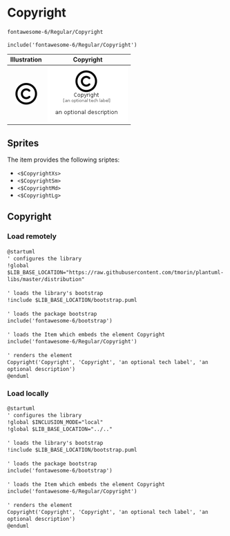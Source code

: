 # Copyright


```text
fontawesome-6/Regular/Copyright
```

```text
include('fontawesome-6/Regular/Copyright')
```



| Illustration | Copyright |
| :---: | :---: |
| ![illustration for Illustration](../../fontawesome-6/Regular/Copyright.png) | ![illustration for Copyright](../../fontawesome-6/Regular/Copyright.Local.png) |



## Sprites
The item provides the following sriptes:

- `<$CopyrightXs>`
- `<$CopyrightSm>`
- `<$CopyrightMd>`
- `<$CopyrightLg>`





## Copyright

### Load remotely
```plantuml
@startuml
' configures the library
!global $LIB_BASE_LOCATION="https://raw.githubusercontent.com/tmorin/plantuml-libs/master/distribution"

' loads the library's bootstrap
!include $LIB_BASE_LOCATION/bootstrap.puml

' loads the package bootstrap
include('fontawesome-6/bootstrap')

' loads the Item which embeds the element Copyright
include('fontawesome-6/Regular/Copyright')

' renders the element
Copyright('Copyright', 'Copyright', 'an optional tech label', 'an optional description')
@enduml
```

### Load locally
```plantuml
@startuml
' configures the library
!global $INCLUSION_MODE="local"
!global $LIB_BASE_LOCATION="../.."

' loads the library's bootstrap
!include $LIB_BASE_LOCATION/bootstrap.puml

' loads the package bootstrap
include('fontawesome-6/bootstrap')

' loads the Item which embeds the element Copyright
include('fontawesome-6/Regular/Copyright')

' renders the element
Copyright('Copyright', 'Copyright', 'an optional tech label', 'an optional description')
@enduml
```


